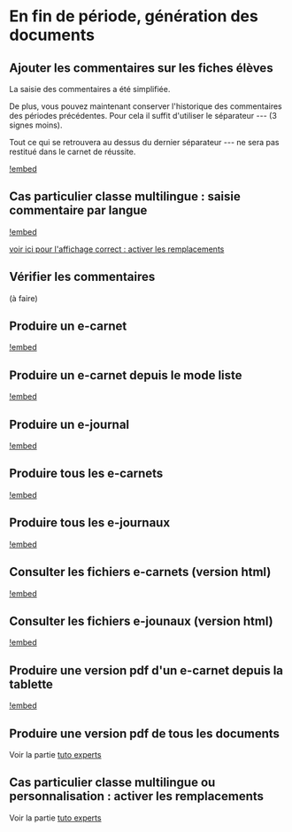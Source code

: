 # En fin de période, génération des documents

## Ajouter les commentaires sur les fiches élèves

<!-- OK -->
<!-- [!embed](https://www.youtube.com/watch?v=ElUh5cEleM8) -->

La saisie des commentaires a été simplifiée.

De plus, vous pouvez maintenant conserver l'historique des commentaires des périodes précédentes. Pour cela il suffit d'utiliser le séparateur --- (3 signes moins).

Tout ce qui se retrouvera au dessus du dernier séparateur --- ne sera pas restitué dans le carnet de réussite.

[!embed](https://www.youtube.com/watch?v=5X26eP7_k7U)


## Cas particulier classe multilingue : saisie commentaire par langue

<!-- OK, pas top -->
[!embed](https://www.youtube.com/watch?v=CQg7s2ftm3U)

[voir ici pour l'affichage correct : activer les remplacements](85-20-tutoExperts/index.html#cas_particulier_classe_multilingue_ou_personnalisation_activer_les_remplacements)

## Vérifier les commentaires 

(à faire)
<!-- [!embed](https://www.youtube.com/watch?v=ElUh5cEleM8) -->

## Produire un e-carnet

<!-- OK, version Rémi -->
[!embed](https://www.youtube.com/watch?v=qVBiqKu75EE)

## Produire un e-carnet depuis le mode liste

<!-- OK -->
[!embed](https://www.youtube.com/watch?v=YfCB9hJvua0)

## Produire un e-journal 

<!-- OK -->
[!embed](https://www.youtube.com/watch?v=jsQmhCZWmnk)

<!-- ## Modifier la période pour limiter le nombre de traces

[!embed](https://www.youtube.com/watch?v=k2J_pTScOA8)

## Modifier la date qui apparait dans le e-carnet/e-journal

[!embed](https://www.youtube.com/watch?v=k2J_pTScOA8) -->


## Produire tous les e-carnets

<!-- OK -->
[!embed](https://www.youtube.com/watch?v=4dt--Pc3jCc)

## Produire tous les e-journaux

<!-- -OK -->
[!embed](https://www.youtube.com/watch?v=xG5ia60G2Rk)

## Consulter les fichiers e-carnets (version html)

<!-- OK -->
[!embed](https://www.youtube.com/watch?v=QyMqiTpRdAc)

## Consulter les fichiers e-jounaux (version html)

<!-- OK identique e carnet-->
[!embed](https://www.youtube.com/watch?v=QyMqiTpRdAc)


## Produire une version pdf d'un e-carnet depuis la tablette

<!-- OK, pas top -->
[!embed](https://www.youtube.com/watch?v=_MsWwgPM4kk)


## Produire une version pdf de tous les documents

Voir la partie [tuto experts](85-20-tutoExperts/../index.md)

## Cas particulier classe multilingue ou personnalisation : activer les remplacements

Voir la partie [tuto experts](85-20-tutoExperts/../index.md)

